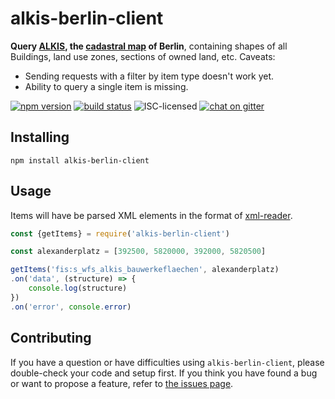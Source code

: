 # alkis-berlin-client

**Query [ALKIS](https://de.wikipedia.org/wiki/Amtliches_Liegenschaftskatasterinformationssystem), the [cadastral map](https://en.wikipedia.org/wiki/Plat) of Berlin**, containing shapes of all Buildings, land use zones, sections of owned land, etc. Caveats:

- Sending requests with a filter by item type doesn't work yet.
- Ability to query a single item is missing.

[![npm version](https://img.shields.io/npm/v/alkis-berlin-client.svg)](https://www.npmjs.com/package/alkis-berlin-client)
[![build status](https://img.shields.io/travis/derhuerst/alkis-berlin-client.svg)](https://travis-ci.org/derhuerst/alkis-berlin-client)
![ISC-licensed](https://img.shields.io/github/license/derhuerst/alkis-berlin-client.svg)
[![chat on gitter](https://badges.gitter.im/derhuerst.svg)](https://gitter.im/derhuerst)


## Installing

```shell
npm install alkis-berlin-client
```


## Usage

Items will have be parsed XML elements in the format of [xml-reader](https://github.com/pladaria/xml-reader#node-structure).

```js
const {getItems} = require('alkis-berlin-client')

const alexanderplatz = [392500, 5820000, 392000, 5820500]

getItems('fis:s_wfs_alkis_bauwerkeflaechen', alexanderplatz)
.on('data', (structure) => {
	console.log(structure)
})
.on('error', console.error)
```


## Contributing

If you have a question or have difficulties using `alkis-berlin-client`, please double-check your code and setup first. If you think you have found a bug or want to propose a feature, refer to [the issues page](https://github.com/derhuerst/alkis-berlin-client/issues).
